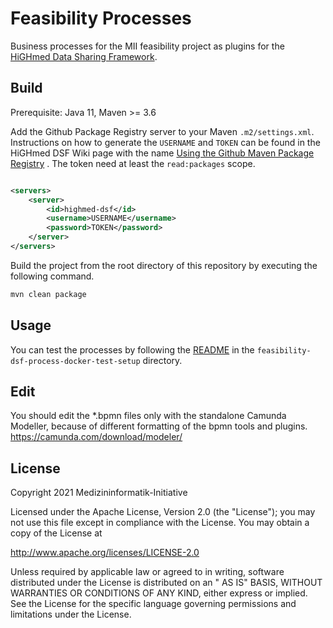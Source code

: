 # Feasibility Processes

Business processes for the MII feasibility project as plugins for the [HiGHmed Data Sharing Framework][1].

## Build

Prerequisite: Java 11, Maven >= 3.6

Add the Github Package Registry server to your Maven `.m2/settings.xml`. Instructions on how to generate the `USERNAME`
and `TOKEN` can be found in the HiGHmed DSF Wiki page with the
name [Using the Github Maven Package Registry](https://github.com/highmed/highmed-dsf/wiki/Using-the-Github-Maven-Package-Registry)
. The token need at least the `read:packages` scope.

```xml

<servers>
    <server>
        <id>highmed-dsf</id>
        <username>USERNAME</username>
        <password>TOKEN</password>
    </server>
</servers>
```

Build the project from the root directory of this repository by executing the following command.

```sh
mvn clean package
```

## Usage

You can test the processes by following the [README](feasibility-dsf-process-docker-test-setup/README.md) in
the `feasibility-dsf-process-docker-test-setup` directory.

## Edit
You should edit the *.bpmn files only with the standalone Camunda Modeller, because of different
formatting of the bpmn tools and plugins.
https://camunda.com/download/modeler/

## License

Copyright 2021 Medizininformatik-Initiative

Licensed under the Apache License, Version 2.0 (the "License"); you may not use this file except in compliance with the
License. You may obtain a copy of the License at

http://www.apache.org/licenses/LICENSE-2.0

Unless required by applicable law or agreed to in writing, software distributed under the License is distributed on an "
AS IS" BASIS, WITHOUT WARRANTIES OR CONDITIONS OF ANY KIND, either express or implied. See the License for the specific
language governing permissions and limitations under the License.

[1]: <https://github.com/highmed/highmed-dsf>
